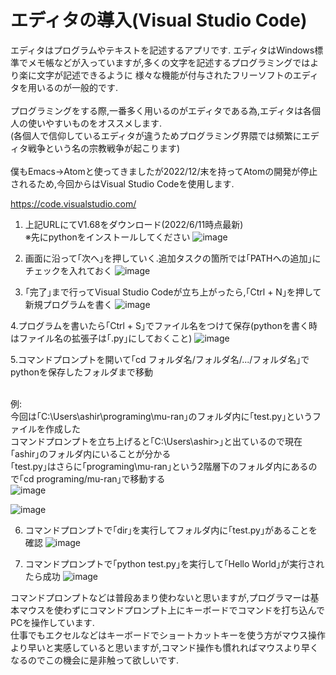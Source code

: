 # エディタの導入(Visual Studio Code)

エディタはプログラムやテキストを記述するアプリです.
エディタはWindows標準でメモ帳などが入っていますが,多くの文字を記述するプログラミングではより楽に文字が記述できるように
様々な機能が付与されたフリーソフトのエディタを用いるのが一般的です.<br><br>
プログラミングをする際,一番多く用いるのがエディタである為,エディタは各個人の使いやすいものをオススメします.<br>
(各個人で信仰しているエディタが違うためプログラミング界隈では頻繁にエディタ戦争という名の宗教戦争が起こります)<br><br>
僕もEmacs→Atomと使ってきましたが2022/12/末を持ってAtomの開発が停止されるため,今回からはVisual Studio Codeを使用します.<br>

https://code.visualstudio.com/

1. 上記URLにてV1.68をダウンロード(2022/6/11時点最新)<br>
※先にpythonをインストールしてください
![image](https://user-images.githubusercontent.com/20737362/173195143-06e86fd4-0dfd-47e6-88dd-aebffa9a8f2b.png)

2. 画面に沿って｢次へ｣を押していく.追加タスクの箇所では｢PATHへの追加｣にチェックを入れておく
![image](https://user-images.githubusercontent.com/20737362/173195489-42dfb29a-dd2c-4361-8c3d-6c7dcc206146.png)

3. ｢完了｣まで行ってVisual Studio Codeが立ち上がったら,｢Ctrl + N｣を押して新規プログラムを書く
![image](https://user-images.githubusercontent.com/20737362/173195700-4d4d0334-1330-42ba-8d90-19231234e37a.png)

4.プログラムを書いたら｢Ctrl + S｣でファイル名をつけて保存(pythonを書く時はファイル名の拡張子は｢.py｣にしておくこと)
![image](https://user-images.githubusercontent.com/20737362/173196052-8cf2e22a-8dcf-4e9f-b6ff-1f44d065484a.png)

5.コマンドプロンプトを開いて｢cd フォルダ名/フォルダ名/.../フォルダ名｣でpythonを保存したフォルダまで移動<br><br>

例:<br>
今回は｢C:\Users\ashir\programing\mu-ran｣のフォルダ内に｢test.py｣というファイルを作成した<br>
コマンドプロンプトを立ち上げると｢C:\Users\ashir>｣と出ているので現在｢ashir｣のフォルダ内にいることが分かる<br>
｢test.py｣はさらに｢programing\mu-ran｣という2階層下のフォルダ内にあるので｢cd programing/mu-ran｣で移動する<br>
![image](https://user-images.githubusercontent.com/20737362/173196215-7e665dd5-2f76-4d41-a09a-8e18708a69be.png)

![image](https://user-images.githubusercontent.com/20737362/173196125-040f8b0a-dac1-4e9d-abbe-9a4972204cd3.png)

6. コマンドプロンプトで｢dir｣を実行してフォルダ内に｢test.py｣があることを確認
![image](https://user-images.githubusercontent.com/20737362/173196472-bbeca9a4-98a2-41d0-9aad-741e0022e69c.png)

7. コマンドプロンプトで｢python test.py｣を実行して｢Hello World｣が実行されたら成功
![image](https://user-images.githubusercontent.com/20737362/173196564-30e8c58d-e184-4fdf-9b5b-7a7a966f1472.png)

コマンドプロンプトなどは普段あまり使わないと思いますが,プログラマーは基本マウスを使わずにコマンドプロンプト上にキーボードでコマンドを打ち込んでPCを操作しています.<br>
仕事でもエクセルなどはキーボードでショートカットキーを使う方がマウス操作より早いと実感していると思いますが,コマンド操作も慣れればマウスより早くなるのでこの機会に是非触って欲しいです.

